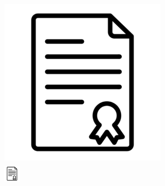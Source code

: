 
[![Button Text](./Module-A/img/EasyRSA.png)](https://www.google.com)

<a href="https://www.google.com">
  <img src="./Module-A/img/EasyRSA.png" alt="Button Text" width="50" height="50">
</a>
